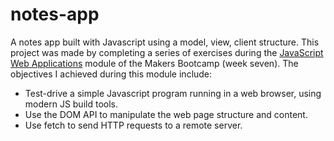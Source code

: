 # notes-app

A notes app built with Javascript using a model, view, client structure. This project was made by completing a series of exercises during the [JavaScript Web Applications](https://github.com/atcq9876/javascript-web-applications) module of the Makers Bootcamp (week seven). The objectives I achieved during this module include:
- Test-drive a simple Javascript program running in a web browser, using modern JS build tools.
- Use the DOM API to manipulate the web page structure and content.
- Use fetch to send HTTP requests to a remote server.
